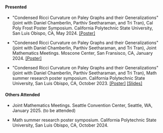 

#### Presented

- "Condensed Ricci Curvature on Paley Graphs and their Generalizations" (joint with Daniel Chamberlin, Parthiv Seetharaman, and Tri Tran), Cal Poly Frost Poster Symposium. California Polytechnic State University, San Luis Obispo, CA, May 2024. <a href="static/assets/files/condensed_ricci_curvature_poster.pdf" download>[Poster]</a>

- "Condensed Ricci Curvature on Paley Graphs and their Generalizations" (joint with Daniel Chamberlin, Parthiv Seetharaman, and Tri Tran), Joint Mathematics Meetings. Moscone Center, San Fransisco, CA, January 2024. <a href="static/assets/files/condensed_ricci_curvature_poster.pdf" download>[Poster]</a>

- "Condensed Ricci Curvature on Paley Graphs and their Generalizations" (joint with Daniel Chamberlin, Parthiv Seetharaman, and Tri Tran), Math summer research poster symposium. California Polytechnic State University, San Luis Obispo, CA, October 2023. <a href="static/assets/condensed_ricci_curvature_poster.pdf" download>[Poster]</a> <a href="static/assets/files/condensed_ricci_curvature_slides.pdf" download>[Slides]</a>

#### Others Attended

- Joint Mathematics Meetings. Seattle Convention Center, Seattle, WA, January 2025. (to be attended)

- Math summer research poster symposium. California Polytechnic State University, San Luis Obispo, CA, October 2024.